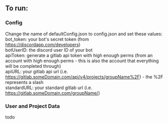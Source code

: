 ## To run:

### Config
Change the name of defaultConfig.json to config.json and set these values:  
bot_token: your bot's secret token (from https://discordapp.com/developers)  
botUserID: the discord user ID of your bot  
apiToken: generate a gitlab api token with high enough perms (from an account with high enough perms - this is also the account that everything will be completed through)  
apiURL: your gitlab api url (i.e. https://gitlab.someDomain.com/api/v4/projects/groupName%2F) - the %2F represents a slash  
standardURL: your standard gitlab url (i.e. https://gitlab.someDomain.com/groupName/)  

### User and Project Data
todo